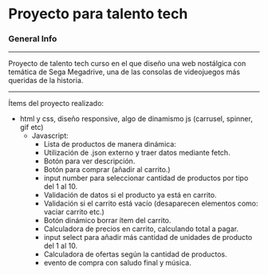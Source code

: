 # Proyecto para talento tech
### General Info
***
Proyecto de talento tech curso en el que diseño una web nostálgica con temática de Sega Megadrive, una de las consolas de videojuegos más queridas de la historia.
***
Ítems del proyecto realizado:
- html y css, diseño responsive, algo de dinamismo js (carrusel, spinner, gif etc)
  - Javascript:</br>
    - Lista de productos de manera dinámica:</br>
    - Utilización de .json externo y traer datos mediante fetch.</br>
    - Botón para ver descripción.</br>
    - Botón para comprar (añadir al carrito.)</br>
    - input number para seleccionar cantidad de productos por tipo del 1 al 10.</br>
    - Validación de datos si el producto ya está en carrito.</br>
    - Validación si el carrito está vacío (desaparecen elementos como: vaciar carrito etc.)</br>
    - Botón dinámico borrar ítem del carrito.</br>
    - Calculadora de precios en carrito, calculando total a pagar.</br>
    - input select para añadir más cantidad de unidades de producto del 1 al 10.</br>
    - Calculadora de ofertas según la cantidad de productos.</br>
    - evento de compra con saludo final y música.</br>
